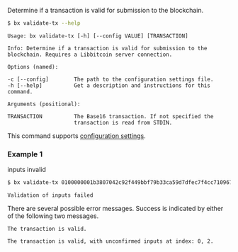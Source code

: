 Determine if a transaction is valid for submission to the blockchain.
```sh
$ bx validate-tx --help
```
```
Usage: bx validate-tx [-h] [--config VALUE] [TRANSACTION]                

Info: Determine if a transaction is valid for submission to the          
blockchain. Requires a Libbitcoin server connection.

Options (named):

-c [--config]        The path to the configuration settings file.        
-h [--help]          Get a description and instructions for this command.

Arguments (positional):

TRANSACTION          The Base16 transaction. If not specified the        
                     transaction is read from STDIN.
```
This command supports [configuration settings](Configuration-Settings).
### Example 1
inputs invalid
```sh
$ bx validate-tx 0100000001b3807042c92f449bbf79b33ca59d7dfec7f4cc71096704a9c526dddf496ee0970100000069463044022039a36013301597daef41fbe593a02cc513d0b55527ec2df1050e2e8ff49c85c202204fcc407ce9b6f719ee7d009aeb8d8d21423f400a5b871394ca32e00c26b348dd2103c40cbd64c9c608df2c9730f49b0888c4db1c436e8b2b74aead6c6afbd10428c0ffffffff01905f0100000000001976a91418c0bd8d1818f1bf99cb1df2269c645318ef7b7388ac00000000
```
```
Validation of inputs failed
```
There are several possible error messages. Success is indicated by either of the following two messages.
```
The transaction is valid.
```
```
The transaction is valid, with unconfirmed inputs at index: 0, 2.
```